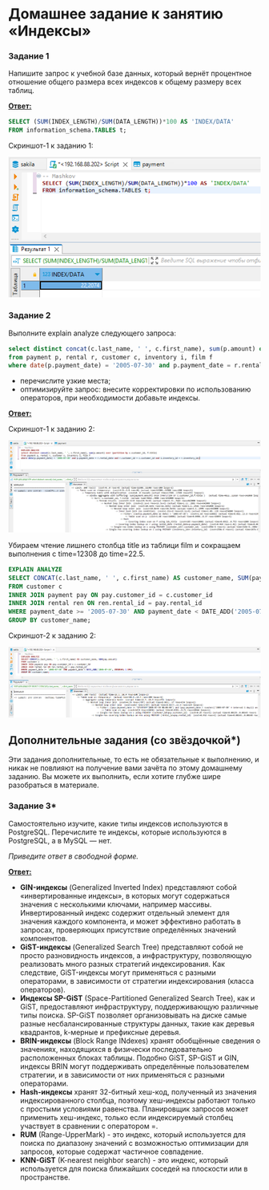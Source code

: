 # Домашнее задание к занятию «Индексы»

### Задание 1

Напишите запрос к учебной базе данных, который вернёт процентное отношение общего размера всех индексов к общему размеру всех таблиц.


<ins>**Ответ:**</ins>
```sql
SELECT (SUM(INDEX_LENGTH)/SUM(DATA_LENGTH))*100 AS 'INDEX/DATA'
FROM information_schema.TABLES t;
```
Скриншот-1 к заданию 1:

![Скриншот-1](https://github.com/alex31bel/sdb-homeworks/blob/main/img/12-5-1-1.PNG)


### Задание 2

Выполните explain analyze следующего запроса:
```sql
select distinct concat(c.last_name, ' ', c.first_name), sum(p.amount) over (partition by c.customer_id, f.title)
from payment p, rental r, customer c, inventory i, film f
where date(p.payment_date) = '2005-07-30' and p.payment_date = r.rental_date and r.customer_id = c.customer_id and i.inventory_id = r.inventory_id
```
- перечислите узкие места;
- оптимизируйте запрос: внесите корректировки по использованию операторов, при необходимости добавьте индексы.


<ins>**Ответ:**</ins>

Скриншот-1 к заданию 2:

![Скриншот-1](https://github.com/alex31bel/sdb-homeworks/blob/main/img/12-5-2-1.PNG)

Убираем чтение лишнего столбца title из таблици film и сокращаем выполнения с time=12308 до time=22.5.
```sql
EXPLAIN ANALYZE
SELECT CONCAT(c.last_name, ' ', c.first_name) AS customer_name, SUM(pay.amount)
FROM customer c
INNER JOIN payment pay ON pay.customer_id = c.customer_id
INNER JOIN rental ren ON ren.rental_id = pay.rental_id
WHERE payment_date >= '2005-07-30' AND payment_date < DATE_ADD('2005-07-30', INTERVAL 1 DAY)
GROUP BY customer_name;
```
Скриншот-2 к заданию 2:

![Скриншот-2](https://github.com/alex31bel/sdb-homeworks/blob/main/img/12-5-2-3.PNG)



## Дополнительные задания (со звёздочкой*)
Эти задания дополнительные, то есть не обязательные к выполнению, и никак не повлияют на получение вами зачёта по этому домашнему заданию. Вы можете их выполнить, если хотите глубже шире разобраться в материале.

### Задание 3*

Самостоятельно изучите, какие типы индексов используются в PostgreSQL. Перечислите те индексы, которые используются в PostgreSQL, а в MySQL — нет.

*Приведите ответ в свободной форме.*


<ins>**Ответ:**</ins>

- **GIN-индексы** (Generalized Inverted Index) представляют собой «инвертированные индексы», в которых могут содержаться значения с несколькими ключами, например массивы. Инвертированный индекс содержит отдельный элемент для значения каждого компонента, и может эффективно работать в запросах, проверяющих присутствие определённых значений компонентов.
- **GiST-индексы** (Generalized Search Tree) представляют собой не просто разновидность индексов, а инфраструктуру, позволяющую реализовать много разных стратегий индексирования. Как следствие, GiST-индексы могут применяться с разными операторами, в зависимости от стратегии индексирования (класса операторов).
- **Индексы SP-GiST** (Space-Partitioned Generalized Search Tree), как и GiST, предоставляют инфраструктуру, поддерживающую различные типы поиска. SP-GiST позволяет организовывать на диске самые разные несбалансированные структуры данных, такие как деревья квадрантов, k-мерные и префиксные деревья.
- **BRIN-индексы** (Block Range INdexes) хранят обобщённые сведения о значениях, находящихся в физически последовательно расположенных блоках таблицы. Подобно GiST, SP-GiST и GIN, индексы BRIN могут поддерживать определённые пользователем стратегии, и в зависимости от них применяться с разными операторами.
- **Hash-индексы** хранят 32-битный хеш-код, полученный из значения индексированного столбца, поэтому хеш-индексы работают только с простыми условиями равенства. Планировщик запросов может применить хеш-индекс, только если индексируемый столбец участвует в сравнении с оператором =.
- **RUM** (Range-UpperMark) - это индекс, который используется для поиска по диапазону значений с возможностью оптимизации для запросов, которые содержат частичное совпадение.
- **KNN-GiST** (K-nearest neighbor search) - это индекс, который используется для поиска ближайших соседей на плоскости или в пространстве.